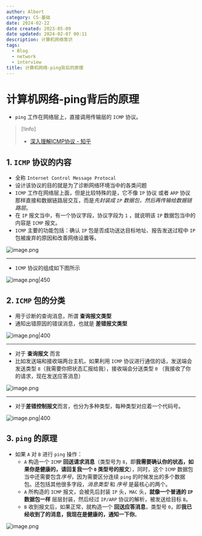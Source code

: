 ```yaml
---
author: Albert
category: CS-基础
date: 2024-02-22
date created: 2023-05-09
date updated: 2024-02-07 00:11
description: 计算机网络常识
tags:
  - Blog
  - network
  - interview
title: 计算机网络-ping背后的原理
---
```


# 计算机网络-ping背后的原理

- `ping` 工作在网络层上，直接调用传输层的 `ICMP` 协议。

> [!info]
>
> - [深入理解ICMP协议 - 知乎](https://zhuanlan.zhihu.com/p/369623317)

## 1. `ICMP` 协议的内容

- 全称 `Internet Control Message Protocal`
- 设计该协议的目的就是为了诊断网络环境当中的各类问题
- `ICMP` 工作在网络层上面，但是比较特殊的是，它不像 `IP` 协议 或者 `ARP` 协议 那样直接和数据链路层交互，而是*先封装成 `IP` 数据包，然后再传输给数据链路层*。
- 在 `IP` 报文当中，有一个协议字段，协议字段为 `1` ，就说明该 `IP` 数据包当中的内容是 `ICMP` 报文。
- `ICMP` 主要的功能包括：确认 `IP` 包是否成功送达目标地址、报告发送过程中 `IP` 包被废弃的原因和改善网络设置等。

![image.png](https://img-20221128.oss-cn-shanghai.aliyuncs.com/img-2023-05/20240206233447.png)

---

- `ICMP` 协议的组成如下图所示

![image.png|450](https://img-20221128.oss-cn-shanghai.aliyuncs.com/img-2023-05/20240206233750.png)

## 2. `ICMP` 包的分类

- 用于诊断的查询消息，所谓 **查询报文类型**
- 通知出错原因的错误消息，也就是 **差错报文类型**

![image.png|400](https://img-20221128.oss-cn-shanghai.aliyuncs.com/img-2023-05/20240206235744.png)

---

- 对于 **查询报文** 而言
- 比如发送端和接收端两台主机，如果利用 `ICMP` 协议进行通信的话，发送端会发送类型 `8`（我需要你把状态汇报给我），接收端会分送类型 `0` （我接收了你的请求，现在发送应答消息）

![image.png](https://img-20221128.oss-cn-shanghai.aliyuncs.com/img-2023-05/20240207000008.png)

---

- 对于**差错控制报文**而言，也分为多种类型，每种类型对应着一个代码号。

![image.png|400](https://img-20221128.oss-cn-shanghai.aliyuncs.com/img-2023-05/20240207000148.png)

## 3. `ping` 的原理

- 如果 `A` 对 `B` 进行 `ping` 操作：
  - `A` 构造一个 `ICMP` **回送请求消息**（类型号为 `8`，即**我需要确认你的状态，如果你是健康的，请回复我一个 `0` 类型号的报文**），同时，这个 `ICMP` 数据包当中还需要包含*序号*，因为需要区分连续 `ping` 的时候发出的多个数据包。还包括其他很多字段，_消息类型_ 和 _序号_ 是最核心的两个。
  - `A` 所构造的 `ICMP` 报文，会被先后封装 `IP` 头，`MAC` 头，**就像一个普通的 `IP` 数据包一样** 层层封装，然后经过 `IP/ARP` 协议的解析，被发送给目标 `B`。
  - `B` 收到报文后，如果正常，就构造一个 **回送应答消息**，类型号 `0`，即**我已经收到了的消息，我现在是健康的，通知一下你**。

![image.png](https://img-20221128.oss-cn-shanghai.aliyuncs.com/img-2023-05/20240207001034.png)
